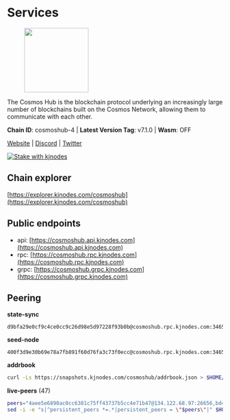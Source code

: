 # Services

<figure><img src="https://raw.githubusercontent.com/kj89/testnet_manuals/main/pingpub/logos/cosmoshub.png" width="150" alt=""><figcaption></figcaption></figure>

The Cosmos Hub is the blockchain protocol underlying an  increasingly large number of blockchains built on the  Cosmos Network, allowing them to communicate with each other.

**Chain ID**: cosmoshub-4 | **Latest Version Tag**: v7.1.0 | **Wasm**: OFF

[Website](https://hub.cosmos.network) | [Discord](https://discord.gg/cosmosnetwork) | [Twitter](https://twitter.com/cosmoshub)

[![Stake with kjnodes](https://i.ibb.co/cr44Q8j/button-stake-with-kjnodes.png)](https://restake.app/cosmoshub/None)


## Chain explorer
[https://explorer.kjnodes.com/cosmoshub](https://explorer.kjnodes.com/cosmoshub)

## Public endpoints

* api: [https://cosmoshub.api.kjnodes.com](https://cosmoshub.api.kjnodes.com)
* rpc: [https://cosmoshub.rpc.kjnodes.com](https://cosmoshub.rpc.kjnodes.com)
* grpc: [https://cosmoshub.grpc.kjnodes.com](https://cosmoshub.grpc.kjnodes.com)

## Peering

**state-sync**

```text
d9bfa29e0cf9c4ce0cc9c26d98e5d97228f93b0b@cosmoshub.rpc.kjnodes.com:34656
```

**seed-node**

```text
400f3d9e30b69e78a7fb891f60d76fa3c73f0ecc@cosmoshub.rpc.kjnodes.com:34659
```

**addrbook**
```bash
curl -Ls https://snapshots.kjnodes.com/cosmoshub/addrbook.json > $HOME/.gaia/config/addrbook.json
```

**live-peers** (47)
```bash
peers="4aee5e6890ac0cc6381c75ff43737b5cc4e71b47@134.122.68.97:26656,bd410d4564f7e0dd9a0eb16a64c337a059e11b80@47.103.35.130:26656,a0aca8fb801c69653a290bd44872e8457f8b0982@47.99.180.54:26656,d9bfa29e0cf9c4ce0cc9c26d98e5d97228f93b0b@65.109.88.38:34656,d54eacb237dfbc0eb934a45509f878eb3ea3a5b3@64.44.148.195:26656,b533749dfe0dc09eff1dfb2adf83108f9125ee1c@162.55.97.111:26656,9d048653fa4d98e6c0760ed0c54ad2d257ba46df@65.108.137.34:26656,c14d39422b5d70d9084d19d286c7427c0762cdfc@162.55.92.114:2010,c1e437f73b8889b78ea34981e7c349157ad80284@107.135.15.66:26656,213857e741833d17275ea559bb2d0342398cec99@35.245.206.45:26656,4ddba29a7dfa740a4edeb5c620c963f67f951e1d@5.9.72.212:2000,e0ab6c5cc86959853f499236b8297344802ac5f4@5.161.139.201:26656,2eb0e5e53401c51535c13250aba5fe98374ba7f0@51.210.32.145:26656,1cce99042f884d669e7287e3e362bff8e385c63e@46.4.79.183:26726,31681c089f19cbc8008e133c64e2b524aff0dd3f@46.4.107.112:14956,6ea2ef7d3dd5d6967708a0b31eed85ba090a90a1@65.108.121.190:12010,ba3bacc714817218562f743178228f23678b2873@34.141.15.99:26656,bc737531d441cf2e41dfa70f822a9a06440e3df1@220.85.113.37:26656,56783b7e98eed68ec8af791248154f3cc53056d1@34.159.35.95:26656,4c46d32cbc4777c59a91a53fdadf8a3fa362036e@116.202.10.68:26656,e726816f42831689eab9378d5d577f1d06d25716@176.9.188.21:26656,daa6d8314246ad65037a48ec2e2266eeea9d46f8@154.53.63.50:26656,d5bf4870659c1d47f008691a64f970a56f0adb3c@80.190.132.234:56656,b7e3dacac35201ecb6b3259aa9e59e5a96cba5be@51.68.10.109:26656,344d87e04fdf04be760da5069a59d9a489b886a6@52.14.44.1:26656,371a781ed95b643d4758b3736ab827ce1cbe4e98@65.108.136.206:26656,241b17dba97a2ed3c3747d12781fb86c9706e2d4@89.58.27.86:26656,1d02b4300c6b6fd1123a20502f0b3c0ce3b73654@88.198.16.9:26656,f8ae898b130457bbbf05fd3d2e9ca4559bd528fd@37.120.245.157:26656,f58fa3aa606d321863effe34cfc7b22cfbfcbc2c@51.91.7.44:26656,51c49b57b371e3645de715e0034236a8bd61965e@35.234.21.2:26656,6a2f3ad43b13d5647bc95f491399c8dab108472f@170.64.164.123:26090,ca5011c44fd74d95e7fca487c69e301df195750c@65.108.122.246:26726,64148c47e1424173e3dcf90ab90bf196c2971b15@88.218.224.118:26656,44594a57ce538a21f8558bcb1c9ce560ad879e3e@15.235.114.84:26656,11de8a73123ce854241cfa9687921c544b83d5d9@141.94.100.228:26656,21c544560445c0404e94aa539510352319df76ff@34.81.147.65:26656,3334bb086be9ab0dba3a34331555624a7354a6ab@159.203.187.36:26090,dea13e7232642331360d4387b0ab106b014092d4@116.202.236.59:26656,48fc4fe58d5392bda805212ba0c8e4e772dba1f9@142.132.158.93:14956,239b915b59f39b8fa3aa9ac72c74211bbdc41b91@164.92.100.40:30670,dd53fa5cfb6a604feb80860d47506d0dd84baa12@142.132.210.234:26656,1997e68bf205bedeed0c4723786bf03464987dc1@77.87.108.21:26656,cd372322e563832871672be23d8303508d4385a3@139.59.8.48:26090,7b15dce221b13ca353187b4f7219a94db6b71ad3@185.119.118.109:2000,1d7e4efb0acaac12f9d75fc7d5417398653c6863@31.7.207.16:33656,14366cd10832875e1ad5cf6923991c6498788ed3@178.62.77.6:26090"
sed -i -e "s|^persistent_peers *=.*|persistent_peers = \"$peers\"|" $HOME/.gaia/config/config.toml
```
